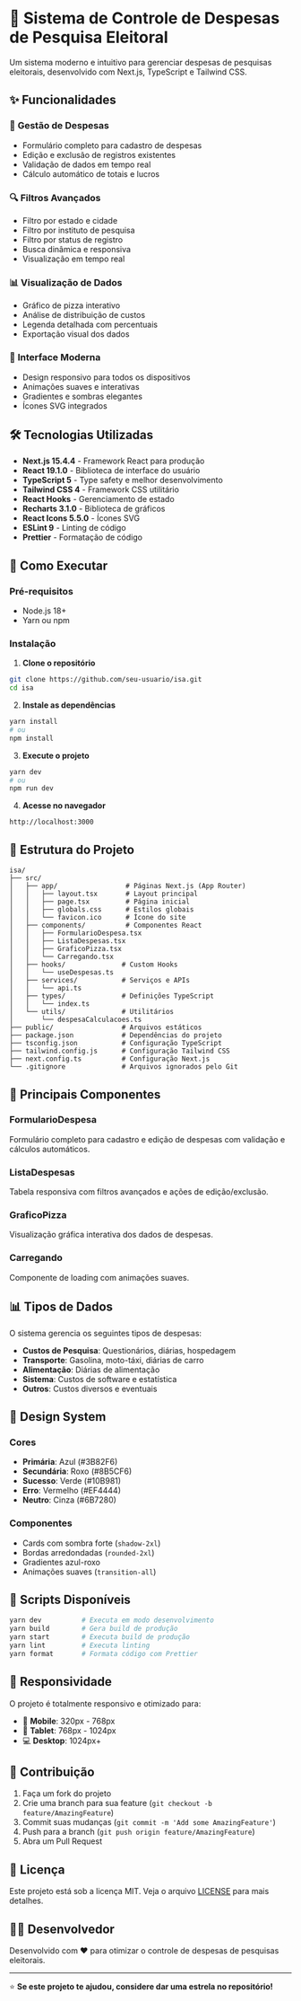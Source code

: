# 🎯 Sistema de Controle de Despesas de Pesquisa Eleitoral

Um sistema moderno e intuitivo para gerenciar despesas de pesquisas eleitorais, desenvolvido com Next.js, TypeScript e Tailwind CSS.

## ✨ Funcionalidades

### 📝 **Gestão de Despesas**
- Formulário completo para cadastro de despesas
- Edição e exclusão de registros existentes
- Validação de dados em tempo real
- Cálculo automático de totais e lucros

### 🔍 **Filtros Avançados**
- Filtro por estado e cidade
- Filtro por instituto de pesquisa
- Filtro por status de registro
- Busca dinâmica e responsiva
- Visualização em tempo real

### 📊 **Visualização de Dados**
- Gráfico de pizza interativo
- Análise de distribuição de custos
- Legenda detalhada com percentuais
- Exportação visual dos dados

### 🎨 **Interface Moderna**
- Design responsivo para todos os dispositivos
- Animações suaves e interativas
- Gradientes e sombras elegantes
- Ícones SVG integrados

## 🛠️ Tecnologias Utilizadas

- **Next.js 15.4.4** - Framework React para produção
- **React 19.1.0** - Biblioteca de interface do usuário
- **TypeScript 5** - Type safety e melhor desenvolvimento
- **Tailwind CSS 4** - Framework CSS utilitário
- **React Hooks** - Gerenciamento de estado
- **Recharts 3.1.0** - Biblioteca de gráficos
- **React Icons 5.5.0** - Ícones SVG
- **ESLint 9** - Linting de código
- **Prettier** - Formatação de código

## 🚀 Como Executar

### Pré-requisitos
- Node.js 18+
- Yarn ou npm

### Instalação

1. **Clone o repositório**
```bash
git clone https://github.com/seu-usuario/isa.git
cd isa
```

2. **Instale as dependências**
```bash
yarn install
# ou
npm install
```

3. **Execute o projeto**
```bash
yarn dev
# ou
npm run dev
```

4. **Acesse no navegador**
```
http://localhost:3000
```

## 📁 Estrutura do Projeto

```
isa/
├── src/
│   ├── app/                 # Páginas Next.js (App Router)
│   │   ├── layout.tsx       # Layout principal
│   │   ├── page.tsx         # Página inicial
│   │   ├── globals.css      # Estilos globais
│   │   └── favicon.ico      # Ícone do site
│   ├── components/          # Componentes React
│   │   ├── FormularioDespesa.tsx
│   │   ├── ListaDespesas.tsx
│   │   ├── GraficoPizza.tsx
│   │   └── Carregando.tsx
│   ├── hooks/              # Custom Hooks
│   │   └── useDespesas.ts
│   ├── services/           # Serviços e APIs
│   │   └── api.ts
│   ├── types/              # Definições TypeScript
│   │   └── index.ts
│   └── utils/              # Utilitários
│       └── despesaCalculacoes.ts
├── public/                 # Arquivos estáticos
├── package.json            # Dependências do projeto
├── tsconfig.json           # Configuração TypeScript
├── tailwind.config.js      # Configuração Tailwind CSS
├── next.config.ts          # Configuração Next.js
└── .gitignore              # Arquivos ignorados pelo Git
```

## 🎯 Principais Componentes

### FormularioDespesa
Formulário completo para cadastro e edição de despesas com validação e cálculos automáticos.

### ListaDespesas
Tabela responsiva com filtros avançados e ações de edição/exclusão.

### GraficoPizza
Visualização gráfica interativa dos dados de despesas.

### Carregando
Componente de loading com animações suaves.

## 📊 Tipos de Dados

O sistema gerencia os seguintes tipos de despesas:
- **Custos de Pesquisa**: Questionários, diárias, hospedagem
- **Transporte**: Gasolina, moto-táxi, diárias de carro
- **Alimentação**: Diárias de alimentação
- **Sistema**: Custos de software e estatística
- **Outros**: Custos diversos e eventuais

## 🎨 Design System

### Cores
- **Primária**: Azul (#3B82F6)
- **Secundária**: Roxo (#8B5CF6)
- **Sucesso**: Verde (#10B981)
- **Erro**: Vermelho (#EF4444)
- **Neutro**: Cinza (#6B7280)

### Componentes
- Cards com sombra forte (`shadow-2xl`)
- Bordas arredondadas (`rounded-2xl`)
- Gradientes azul-roxo
- Animações suaves (`transition-all`)

## 🔧 Scripts Disponíveis

```bash
yarn dev          # Executa em modo desenvolvimento
yarn build        # Gera build de produção
yarn start        # Executa build de produção
yarn lint         # Executa linting
yarn format       # Formata código com Prettier
```

## 📱 Responsividade

O projeto é totalmente responsivo e otimizado para:
- 📱 **Mobile**: 320px - 768px
- 📱 **Tablet**: 768px - 1024px
- 💻 **Desktop**: 1024px+

## 🤝 Contribuição

1. Faça um fork do projeto
2. Crie uma branch para sua feature (`git checkout -b feature/AmazingFeature`)
3. Commit suas mudanças (`git commit -m 'Add some AmazingFeature'`)
4. Push para a branch (`git push origin feature/AmazingFeature`)
5. Abra um Pull Request

## 📄 Licença

Este projeto está sob a licença MIT. Veja o arquivo [LICENSE](LICENSE) para mais detalhes.

## 👨‍💻 Desenvolvedor

Desenvolvido com ❤️ para otimizar o controle de despesas de pesquisas eleitorais.

---

⭐ **Se este projeto te ajudou, considere dar uma estrela no repositório!**
